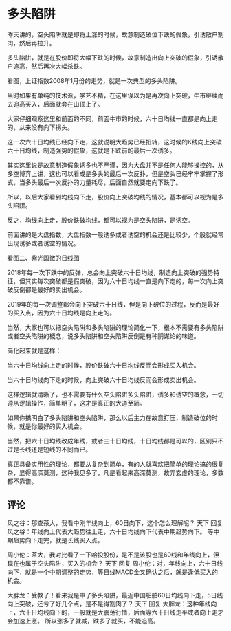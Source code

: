 # 多头陷阱
[url]: (https://t.zsxq.com/vZBYjur)

昨天讲的，空头陷阱就是即将上涨的时候，故意制造破位下跌的假象，引诱散户割肉，然后再拉升。

多头陷阱，就是在股价即将大幅下跌的时候，故意制造出向上突破的假象，引诱散户追高，然后再次大幅杀跌。

看图，上证指数2008年1月份的走势，就是一次典型的多头陷阱。

当时如果有单纯的技术派，学艺不精，在这里误以为是再次向上突破，牛市继续而去追高买入，后面就套在山顶上了。

大家仔细观察这里和前面的不同，前面牛市的时候，六十日均线一直都是向上走的，从来没有向下拐头。

这一次六十日均线已经向下走，这就说明大趋势已经扭转，这时候的K线向上突破六十日均线，制造强势的假象，这就是下跌前的最后一次诱多。

其实这里说是故意制造假象诱多也不严谨，因为大盘并不是任何人能够操控的，从多空博弈上讲，这也可以看成是多头的最后一次反扑，但是空头已经牢牢掌握了形式，当多头最后一次反扑的力量耗尽，后面自然就要走向下跌了。

所以，以后大家看到均线向下走，股价向上突破均线的情况，基本都可以视为是多头陷阱。

反之，均线向上走，股价跌破均线，都可以视为是空头陷阱，是诱空。

前面讲的是大盘指数，大盘指数一般诱多或者诱空的机会还是比较少，个股就经常出现诱多或者诱空的情况。

看图二、紫光国微的日线图

2018年每一次下跌中的反弹，总会向上突破六十日均线，制造向上突破的强势特征，但其实每次突破都是假突破，因为六十日均线一直是向下走的，每一次向上突破反倒都是最好的卖出机会。

2019年的每一次调整都会向下突破六十日线，但是向下破位的过程，反而是最好的买入点，因为六十日均线是向上走的。

当然，大家也可以把空头陷阱和多头陷阱的理论简化一下，根本不需要有多头陷阱或者空头陷阱的概念，说多头陷阱和空头陷阱反倒是有种阴谋论的味道。

简化起来就是这样：

当六十日均线向上走的时候，股价跌破六十日均线反而会形成买入机会。

当六十日均线向下走的时候，向上突破六十日均线反而会形成卖出机会。

这样逻辑就清晰了，也不需要有什么空头陷阱多头陷阱，诱多和诱空的概念，一切遵从逻辑操作，简单明了，这才是真正的大道至简。

如果你搞明白了多头陷阱和空头陷阱，那么以后主力在故意打压，制造破位的时候，就是你最好的买入机会。

当然，把六十日均线改成年线，或者三十日均线，十日均线都是可以的，区别只不过是长线还是短线的不同而已。

真正具备实用性的理论，都要从复杂到简单，有的人就喜欢把简单的理论搞的很复杂，显得高深莫测，这种我见多了，凡是看起来高深莫测，故弄玄虚的理论，多数都不靠谱。

## 评论
风之谷：那查茶大，我看中刚年线向上，60日向下，这个怎么理解呢？
天下 回复 风之谷：年线向上代表大趋势往上走，六十日均线向下代表中期趋势向下。
等中期趋势向下走完，就是长线买入点。

周小伦：茶大，我对比看了一下哈投股份，是不是该股也是60线和年线向上，但现在也属于空头陷阱，买入的机会？
天下 回复 周小伦：对，年线向上，六十日线向下，就是一个中期调整的走势，等日线MACD金叉确认之后，就是逢低买入的机会。


大胖龙：受教了！看来我是中了多头陷阱，最近中国船舶60日均线向下走，5日线向上突破，还亏了好几个点，是不是得割肉了？
天下 回复 大胖龙：这种年线向上，六十日均线向下的，一般就是大震荡行情，后面等六十日线走平或者向上走才会加速上涨。
所以涨多了就减，跌多了就买，不能追高。